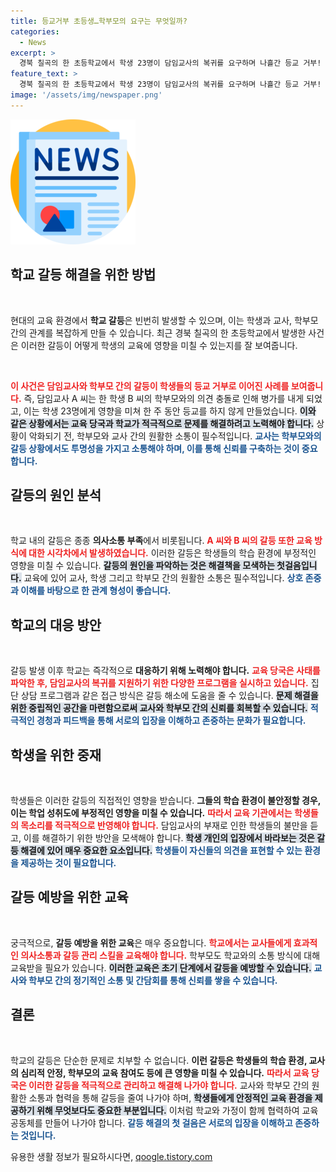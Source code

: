 ```yaml
---
title: 등교거부 초등생…학부모의 요구는 무엇일까?
categories:
  - News
excerpt: >
  경북 칠곡의 한 초등학교에서 학생 23명이 담임교사의 복귀를 요구하며 나흘간 등교 거부! 학부모 갈등 속의 파란만장한 상황, 과연 그 결과는? 클릭해서 자세한 이야기를 확인하세요!
feature_text: >
  경북 칠곡의 한 초등학교에서 학생 23명이 담임교사의 복귀를 요구하며 나흘간 등교 거부! 학부모 갈등 속의 파란만장한 상황, 과연 그 결과는? 클릭해서 자세한 이야기를 확인하세요!
image: '/assets/img/newspaper.png'
---
```


<p><img src="/assets/img/newspaper.png" alt="kimp 속보" /></p>

<h2 data-ke-size="size26">학교 갈등 해결을 위한 방법</h2>

<p data-ke-size="size16">&nbsp;</p>

<p>현대의 교육 환경에서 <b>학교 갈등</b>은 빈번히 발생할 수 있으며, 이는 학생과 교사, 학부모 간의 관계를 복잡하게 만들 수 있습니다. 최근 경북 칠곡의 한 초등학교에서 발생한 사건은 이러한 갈등이 어떻게 학생의 교육에 영향을 미칠 수 있는지를 잘 보여줍니다.<p data-ke-size="size16">&nbsp;</p></p>

<p><b><span style="color: #ee2323;">이 사건은 담임교사와 학부모 간의 갈등이 학생들의 등교 거부로 이어진 사례를 보여줍니다.</span></b> 즉, 담임교사 A 씨는 한 학생 B 씨의 학부모와의 의견 충돌로 인해 병가를 내게 되었고, 이는 학생 23명에게 영향을 미쳐 한 주 동안 등교를 하지 않게 만들었습니다. <b><span style="background-color: #21538527;">이와 같은 상황에서는 교육 당국과 학교가 적극적으로 문제를 해결하려고 노력해야 합니다.</span></b> 상황이 악화되기 전, 학부모와 교사 간의 원활한 소통이 필수적입니다. <b><span style="color: #1a5490;">교사는 학부모와의 갈등 상황에서도 투명성을 가지고 소통해야 하며, 이를 통해 신뢰를 구축하는 것이 중요합니다.</span></b></p>

<h2 data-ke-size="size26">갈등의 원인 분석</h2>

<p data-ke-size="size16">&nbsp;</p>

<p>학교 내의 갈등은 종종 <b>의사소통 부족</b>에서 비롯됩니다. <b><span style="color: #ee2323;">A 씨와 B 씨의 갈등 또한 교육 방식에 대한 시각차에서 발생하였습니다.</span></b> 이러한 갈등은 학생들의 학습 환경에 부정적인 영향을 미칠 수 있습니다. <b><span style="background-color: #21538527;">갈등의 원인을 파악하는 것은 해결책을 모색하는 첫걸음입니다.</span></b> 교육에 있어 교사, 학생 그리고 학부모 간의 원활한 소통은 필수적입니다. <b><span style="color: #1a5490;">상호 존중과 이해를 바탕으로 한 관계 형성이 좋습니다.</span></b></p>

<h2 data-ke-size="size26">학교의 대응 방안</h2>

<p data-ke-size="size16">&nbsp;</p>

<p>갈등 발생 이후 학교는 즉각적으로 <b>대응하기 위해 노력해야 합니다.</b> <b><span style="color: #ee2323;">교육 당국은 사태를 파악한 후, 담임교사의 복귀를 지원하기 위한 다양한 프로그램을 실시하고 있습니다.</span></b> 집단 상담 프로그램과 같은 접근 방식은 갈등 해소에 도움을 줄 수 있습니다. <b><span style="background-color: #21538527;">문제 해결을 위한 중립적인 공간을 마련함으로써 교사와 학부모 간의 신뢰를 회복할 수 있습니다.</span></b> <b><span style="color: #1a5490;">적극적인 경청과 피드백을 통해 서로의 입장을 이해하고 존중하는 문화가 필요합니다.</span></b></p>

<h2 data-ke-size="size26">학생을 위한 중재</h2>

<p data-ke-size="size16">&nbsp;</p>

<p>학생들은 이러한 갈등의 직접적인 영향을 받습니다. <b>그들의 학습 환경이 불안정할 경우, 이는 <b>학업 성취도</b>에 부정적인 영향을 미칠 수 있습니다.</b> <b><span style="color: #ee2323;">따라서 교육 기관에서는 학생들의 목소리를 적극적으로 반영해야 합니다.</span></b> 담임교사의 부재로 인한 학생들의 불만을 듣고, 이를 해결하기 위한 방안을 모색해야 합니다. <b><span style="background-color: #21538527;">학생 개인의 입장에서 바라보는 것은 갈등 해결에 있어 매우 중요한 요소입니다.</span></b> <b><span style="color: #1a5490;">학생들이 자신들의 의견을 표현할 수 있는 환경을 제공하는 것이 필요합니다.</span></b></p>

<h2 data-ke-size="size26">갈등 예방을 위한 교육</h2>

<p data-ke-size="size16">&nbsp;</p>

<p>궁극적으로, <b>갈등 예방을 위한 교육</b>은 매우 중요합니다. <b><span style="color: #ee2323;">학교에서는 교사들에게 효과적인 의사소통과 갈등 관리 스킬을 교육해야 합니다.</span></b> 학부모도 학교와의 소통 방식에 대해 교육받을 필요가 있습니다. <b><span style="background-color: #21538527;">이러한 교육은 초기 단계에서 갈등을 예방할 수 있습니다.</span></b> <b><span style="color: #1a5490;">교사와 학부모 간의 정기적인 소통 및 간담회를 통해 신뢰를 쌓을 수 있습니다.</span></b></p>

<h2 data-ke-size="size26">결론</h2>

<p data-ke-size="size16">&nbsp;</p>

<p>학교의 갈등은 단순한 문제로 치부할 수 없습니다. <b>이런 갈등은 학생들의 학습 환경, 교사의 심리적 안정, 학부모의 교육 참여도 등에 큰 영향을 미칠 수 있습니다.</b> <b><span style="color: #ee2323;">따라서 교육 당국은 이러한 갈등을 적극적으로 관리하고 해결해 나가야 합니다.</span></b> 교사와 학부모 간의 원활한 소통과 협력을 통해 갈등을 줄여 나가야 하며, <b><span style="background-color: #21538527;">학생들에게 안정적인 교육 환경을 제공하기 위해 무엇보다도 중요한 부분입니다.</span></b> 이처럼 학교와 가정이 함께 협력하여 교육 공동체를 만들어 나가야 합니다. <b><span style="color: #1a5490;">갈등 해결의 첫 걸음은 서로의 입장을 이해하고 존중하는 것입니다.</span></b></p>
유용한 생활 정보가 필요하시다면, <a href="https://qoogle.tistory.com" rel="dofollow">qoogle.tistory.com</a>


